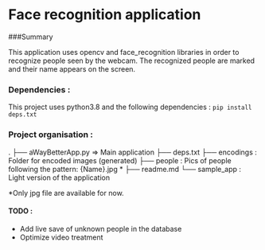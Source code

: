 # Face recognition application

###Summary

This application uses opencv and face_recognition libraries in order to recognize people seen by the webcam. The recognized people are marked and their name appears on the screen.


### Dependencies :

This project uses python3.8 and the following dependencies :
```pip install deps.txt```

### Project organisation :
.
├── aWayBetterApp.py => Main application
├── deps.txt
├── encodings : Folder for encoded images (generated)
├── people : Pics of people following the pattern: {Name}.jpg *
├── readme.md
└── sample_app : Light version of the application

*Only jpg file are available for now.


#### TODO :
- Add live save of unknown people in the database
- Optimize video treatment